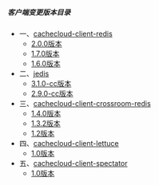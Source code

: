 ##### 客户端变更版本目录

* 一、[cachecloud-client-redis](#j1)
    - [2.0.0版本](#j11)
    - [1.7.0版本](#j12)
    - [1.6.0版本](#j13)
* 二、[jedis](#j2)
    - [3.1.0-cc版本](#j21)
    - [2.9.0-cc版本](#j22)
* 三、[cachecloud-client-crossroom-redis](#j3)
    - [1.4.0版本](#j31)
    - [1.3.2版本](#j32)
    - [1.2版本](#j33)
* 四、[cachecloud-client-lettuce](#j4)
    - [1.0版本](#j41)
* 五、[cachecloud-client-spectator](#j5)
    - [1.0版本](#j51)
